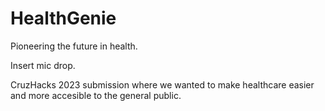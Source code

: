 # HealthGenie

Pioneering the future in health. 

Insert mic drop. 

CruzHacks 2023 submission where we wanted to make healthcare easier and more accesible to the general public. 
